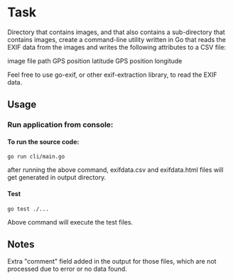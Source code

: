 # Task

Directory that contains images, and that also contains a sub-directory that contains images, create a command-line utility written in Go that reads the EXIF data from the images and writes the following attributes to a CSV file:

 

image file path
GPS position latitude
GPS position longitude
 

Feel free to use go-exif, or other exif-extraction library, to read the EXIF data.

## Usage
### Run application from console:
#### To run the source code:
```
go run cli/main.go

```
after running the above command, exifdata.csv and exifdata.html files will get generated in output directory.

#### Test
```
go test ./...

```

Above command will execute the test files.

## Notes

Extra "comment" field added in the output for those files, which are not processed due to error or no data found.
